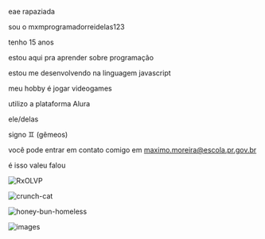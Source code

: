 eae rapaziada

sou o mxmprogramadorreidelas123

tenho 15 anos

estou aqui pra aprender sobre programação

estou me desenvolvendo na linguagem javascript

meu hobby é jogar videogames

utilizo a plataforma Alura

ele/delas

signo ♊ (gêmeos)

você pode entrar em contato comigo em maximo.moreira@escola.pr.gov.br

é isso valeu falou 

![RxOLVP](https://github.com/user-attachments/assets/97de7170-81df-4a91-8328-78a5957d9b45)

![crunch-cat](https://github.com/user-attachments/assets/0cd877f4-d21c-4d28-8ccd-fa21d554f7c7)

![honey-bun-homeless](https://github.com/user-attachments/assets/8ea3c094-8a03-4ca1-be25-95bcd6d36879)

![images](https://github.com/user-attachments/assets/ea3f2e31-e1e3-43f9-8706-e113ffbcc248)
